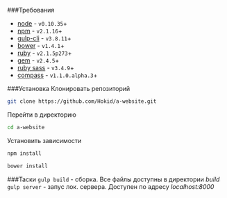 ###Требования
* [node](https://nodejs.org/) - `v0.10.35`+
* [npm](https://www.npmjs.com/) - `v2.1.16`+
* [gulp-cli](http://gulpjs.com/) - `v3.8.11`+
* [bower](http://bower.io/) - `v1.4.1`+
* [ruby](https://www.ruby-lang.org/) - `v2.1.5p273`+
* [gem](https://rubygems.org/) - `v2.4.5`+
* [ruby sass](http://sass-lang.com/) - `v3.4.9`+
* [compass](http://compass-style.org/) - `v1.1.0.alpha.3`+

###Установка
Клонировать репозиторий
```bash
git clone https://github.com/Hokid/a-website.git
```
Перейти в директорию
```bash
cd a-website
```
Установить зависимости
```bash
npm install
```
```bash
bower install
```

###Таски
`gulp build` - сборка. Все файлы доступны в директории _build_   
`gulp server` - запус лок. сервера. Доступен по адресу _localhost:8000_  
